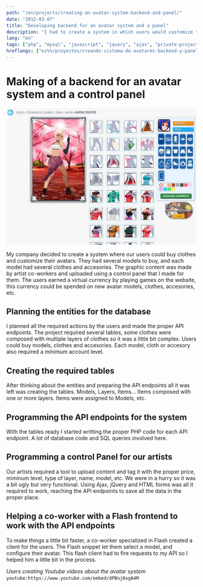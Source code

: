 ```yaml
---
path: "/en/projects/creating-an-avatar-system-backend-and-panel/"
date: "2012-03-07"
title: "Developing backend for an avatar system and a panel"
description: "I had to create a system in which users would customize their avatars by layers of clothing and accesories, paid with ingame currency."
lang: "en"
tags: ["php", "mysql", "javascript", "jquery", "ajax", "private-project", "company:panaworld"]
hreflangs: ["es%%/proyectos/creando-sistema-de-avatares-backend-y-panel/", "en%%/en/projects/creating-an-avatar-system-backend-and-panel/"]
---
```

# Making of a backend for an avatar system and a control panel

![Cliente para cambiar tu avatar](cliente-para-cambiar-tu-avatar.jpg)

My company decided to create a system where our users could buy clothes and customize their avatars. They had several models to buy, and each model had several clothes and accesories. The graphic content was made by artist co-workers and uploaded using a control panel that I made for them. The users earned a virtual currency by playing games on the website, this currency could be spended on new avatar models, clothes, accesories, etc.

## Planning the entities for the database

I planned all the required actions by the users and made the proper API endpoints. The project required several tables, some clothes were composed with multiple layers of clothes so it was a little bit complex. Users could buy models, clothes and accesories. Each model, cloth or accesory also required a minimum account level.

## Creating the required tables

After thinking about the entities and preparing the API endpoints all it was left was creating the tables. Models, Layers, Items... Items composed with one or more layers. Items were assigned to Models, etc.

## Programming the API endpoints for the system

With the tables ready I started writting the proper PHP code for each API endpoint. A lot of database code and SQL queries involved here.

## Programming a control Panel for our artists

Our artists required a tool to upload content and tag it with the proper price, miminum level, type of layer, name, model, etc. We were in a hurry so it was a bit ugly but very functional. Using Ajax, jQuery and HTML forms was all it required to work, reaching the API endpoints to save all the data in the proper place.

## Helping a co-worker with a Flash frontend to work with the API endpoints

To make things a little bit faster, a co-worker specialized in Flash created a client for the users. The Flash snippet let them select a model, and configure their avatar. This flash client had to fire requests to my API so I helped him a little bit in the process.

*Users creating Youtube videos about the avatar system*
`youtube:https://www.youtube.com/embed/dPBnj0xgA4M`